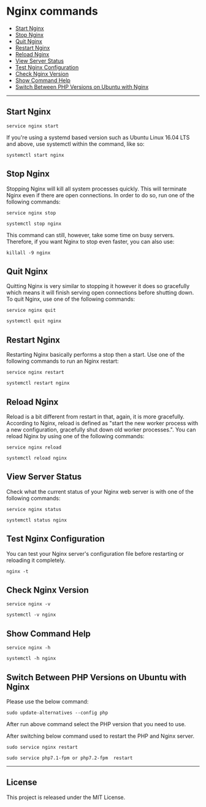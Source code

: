 # Nginx commands

- [Start Nginx](#start-nginx)
- [Stop Nginx](#stop-nginx)
- [Quit Nginx](#quit-nginx)
- [Restart Nginx](#restart-nginx)
- [Reload Nginx](#reload-nginx)
- [View Server Status](#view-server-status)
- [Test Nginx Configuration](#test-nginx-configuration)
- [Check Nginx Version](#check-nginx-version)
- [Show Command Help](#show-command-help)
- [Switch Between PHP Versions on Ubuntu with Nginx](#switch-between-php-versions-on-ubuntu-with-nginx)

---

## Start Nginx

`service nginx start`

If you're using a systemd based version such as Ubuntu Linux 16.04 LTS and above, use systemctl within the command, like so:

`systemctl start nginx`

## Stop Nginx

Stopping Nginx will kill all system processes quickly. This will terminate Nginx even if there are open connections. 
In order to do so, run one of the following commands:

`service nginx stop`

`systemctl stop nginx`

This command can still, however, take some time on busy servers. Therefore, if you want Nginx to stop even faster, you can also use:

`killall -9 nginx`

## Quit Nginx

Quitting Nginx is very similar to stopping it however it does so gracefully which means it will finish serving open connections before shutting down. To quit Nginx, use one of the following commands:

`service nginx quit`

`systemctl quit nginx`

## Restart Nginx

Restarting Nginx basically performs a stop then a start. Use one of the following commands to run an Nginx restart:

`service nginx restart`

`systemctl restart nginx`

## Reload Nginx

Reload is a bit different from restart in that, again, it is more gracefully. According to Nginx, reload is defined as "start the new worker process with a new configuration, gracefully shut down old worker processes.". You can reload Nginx by using one of the following commands:

`service nginx reload`

`systemctl reload nginx`

## View Server Status

Check what the current status of your Nginx web server is with one of the following commands:

`service nginx status`

`systemctl status nginx`

## Test Nginx Configuration

You can test your Nginx server's configuration file before restarting or reloading it completely.

`nginx -t`

## Check Nginx Version

`service nginx -v`

`systemctl -v nginx`

## Show Command Help

`service nginx -h`

`systemctl -h nginx`

## Switch Between PHP Versions on Ubuntu with Nginx

Please use the below command:

`sudo update-alternatives --config php`

After run above command select the PHP version that you need to use.

After switching below command used to restart the PHP and Nginx server.

`sudo service nginx restart`

`sudo service php7.1-fpm or php7.2-fpm  restart`

---

## License

This project is released under the MIT License.
